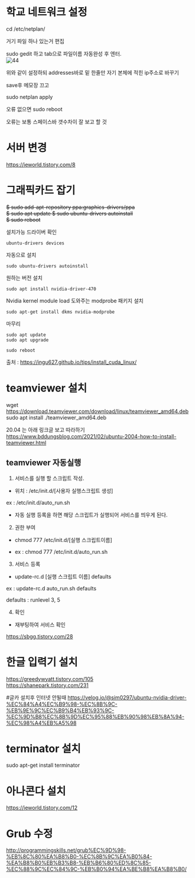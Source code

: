 # 학교 네트워크 설정

cd /etc/netplan/

거기 파일 하나 있는거 편집

sudo gedit 하고 tab으로 파일이름 자동완성 후 엔터.   
![44](https://user-images.githubusercontent.com/40755420/145689717-8ea0c46e-958f-42fa-813a-5aeb02a3a658.png)



위와 같이 설정하되 addresses바로 밑 한줄만 자기 본체에 적힌 ip주소로 바꾸기

save후 메모장 끄고

sudo netplan apply

오류 없으면 sudo reboot

오류는 보통 스페이스바 갯수차이 잘 보고 할 것

# 서버 변경
  
https://ieworld.tistory.com/8


# 그래픽카드 잡기


~~$ sudo add-apt-repository ppa:graphics-drivers/ppa  
$ sudo apt update 
$ sudo ubuntu-drivers autoinstall  
$ sudo reboot~~  

설치가능 드라이버 확인 
```
ubuntu-drivers devices
```

자동으로 설치
```
sudo ubuntu-drivers autoinstall
```

원하는 버전 설치
```
sudo apt install nvidia-driver-470
```  
Nvidia kernel module load 도와주는 modprobe 패키지 설치
```
sudo apt-get install dkms nvidia-modprobe
```

마무리
```
sudo apt update
sudo apt upgrade

sudo reboot
```
출처 : https://ingu627.github.io/tips/install_cuda_linux/  

# teamviewer 설치  

wget https://download.teamviewer.com/download/linux/teamviewer_amd64.deb   
sudo apt install ./teamviewer_amd64.deb   

20.04 는 아래 링크글 보고 따라하기
https://www.bddungsblog.com/2021/02/ubuntu-2004-how-to-install-teamviewer.html

## teamviewer 자동실행
1. 서비스를 실행 할 스크립트 작성.

  - 위치 : /etc/init.d/[사용자 실행스크립트 생성]

  ex : /etc/init.d/auto_run.sh

  - 자동 실행 등록을 하면 해당 스크립트가 실행되어 서비스를 띄우게 된다.



2. 권한 부여

  - chmod 777 /etc/init.d/[실행 스크립트이름]

  - ex : chmod 777 /etc/init.d/auto_run.sh



3. 서비스 등록

  - update-rc.d [실행 스크립트 이름] defaults

  ex : update-rc.d auto_run.sh defaults

  

  defaults : runlevel 3, 5



4. 확인 

  - 재부팅하여 서비스 확인

https://sbgg.tistory.com/28


# 한글 입력기 설치
https://greedywyatt.tistory.com/105  
https://shanepark.tistory.com/231

#글카 설치후 인터넷 안될때
https://velog.io/@sim0297/ubuntu-nvidia-driver-%EC%84%A4%EC%B9%98-%EC%8B%9C-%EB%9E%9C%EC%B9%B4%EB%93%9C-%EC%9D%B8%EC%8B%9D%EC%95%88%EB%90%98%EB%8A%94-%EC%98%A4%EB%A5%98

# terminator 설치  
sudo apt-get install terminator

# 아나콘다 설치  
https://ieworld.tistory.com/12

# Grub 수정  
http://programmingskills.net/grub%EC%9D%98-%EB%8C%80%EA%B8%B0-%EC%8B%9C%EA%B0%84-%EA%B8%B0%EB%B3%B8-%EB%B6%80%ED%8C%85-%EC%88%9C%EC%84%9C-%EB%B0%94%EA%BE%B8%EA%B8%B0/

